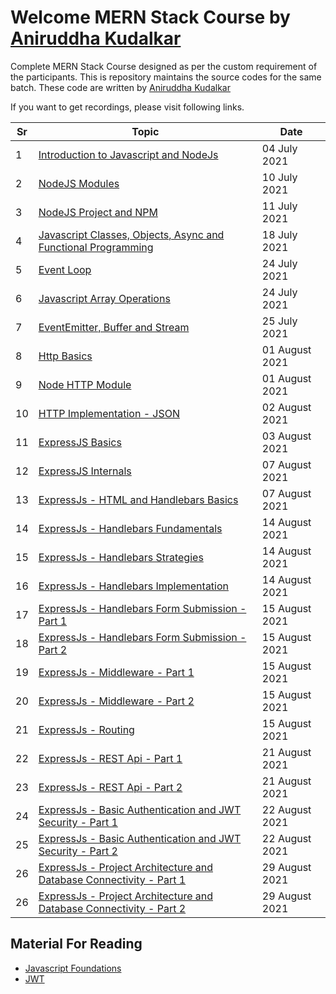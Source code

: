 # Welcome MERN Stack Course by [Aniruddha Kudalkar](https://aniruddhakudalkar.com) 

Complete MERN Stack Course designed as per the custom requirement of the participants. This is repository maintains the source codes for the same batch. These code are written by [Aniruddha Kudalkar](https://aniruddhakudalkar.com) 

If you want to get recordings, please visit following links.

| Sr | Topic | Date |
| --- | --- | --- |
| 1 | [Introduction to Javascript and NodeJs](https://youtu.be/e-QRf5arhGQ) | 04 July 2021 |
| 2 | [NodeJS Modules](https://youtu.be/Hj-y5aFaqO4) | 10 July 2021 |
| 3 | [NodeJS Project and NPM](https://youtu.be/GVALzhAFL0o) | 11 July 2021 |
| 4 | [Javascript Classes, Objects, Async and Functional Programming](https://youtu.be/Xz68D3_SUuo) | 18 July 2021 |
| 5 | [Event Loop](https://youtu.be/nDA813nplZ0) | 24 July 2021 |
| 6 | [Javascript Array Operations](https://youtu.be/KUHW1JlRNg0) | 24 July 2021 |
| 7 | [EventEmitter, Buffer and Stream](https://youtu.be/Avrzvm9na_Q) | 25 July 2021 |
| 8 | [Http Basics](https://youtu.be/NBTXnnA4eMw) | 01 August 2021 |
| 9 | [Node HTTP Module](https://youtu.be/EJHtMUGcFY4) | 01 August 2021 |
| 10 | [HTTP Implementation - JSON](https://youtu.be/Bo0RYW61zmg) | 02 August 2021 |
| 11 | [ExpressJS Basics](https://youtu.be/jAFGM1_sSPE) | 03 August 2021 |
| 12 | [ExpressJS Internals](https://youtu.be/kJt8o9fgVhE) | 07 August 2021 |
| 13 | [ExpressJs - HTML and Handlebars Basics](https://youtu.be/_i_cDlt8iQE) | 07 August 2021 |
| 14 | [ExpressJs - Handlebars Fundamentals](https://youtu.be/e6o6yWJWeEU) | 14 August 2021 |
| 15 | [ExpressJs - Handlebars Strategies](https://youtu.be/Vawi7Yp_Sfo) | 14 August 2021 |
| 16 | [ExpressJs - Handlebars Implementation](https://youtu.be/cZSw0bP2YiU) | 14 August 2021 |
| 17 | [ExpressJs - Handlebars Form Submission - Part 1](https://youtu.be/cU0wtoSDInA) | 15 August 2021 |
| 18 | [ExpressJs - Handlebars Form Submission - Part 2](https://youtu.be/nYrH-cVkFDs) | 15 August 2021 |
| 19 | [ExpressJs - Middleware - Part 1](https://youtu.be/sur-vR4FnLs) | 15 August 2021 |
| 20 | [ExpressJs - Middleware - Part 2](https://youtu.be/5pLW4LFg2Mw) | 15 August 2021 |
| 21 | [ExpressJs - Routing](https://youtu.be/LQcHckshpfw) | 15 August 2021 |
| 22 | [ExpressJs - REST Api - Part 1](https://youtu.be/TIYd3l4-vbQ) | 21 August 2021 |
| 23 | [ExpressJs - REST Api - Part 2](https://youtu.be/nO8a7QZF1Ro) | 21 August 2021 |
| 24 | [ExpressJs - Basic Authentication and JWT Security - Part 1](https://youtu.be/Y3GU1eidQPQ) | 22 August 2021 |
| 25 | [ExpressJs - Basic Authentication and JWT Security - Part 2](https://youtu.be/GEe7TiArsVk) | 22 August 2021 |
| 26 | [ExpressJs - Project Architecture and Database Connectivity - Part 1](https://youtu.be/v7b_wYmouik) | 29 August 2021 |
| 26 | [ExpressJs - Project Architecture and Database Connectivity - Part 2](https://youtu.be/fbDNJAs96Jk) | 29 August 2021 |


## Material For Reading
- [Javascript Foundations](https://developer.mozilla.org/en-US/docs/Web/JavaScript)
- [JWT](https://jwt.io/) 
